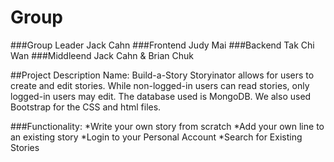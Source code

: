 Group
=====
###Group Leader
Jack Cahn
###Frontend
Judy Mai
###Backend
Tak Chi Wan
###Middleend 
Jack Cahn & Brian Chuk

##Project Description
Name: Build-a-Story
Storyinator allows for users to create and edit stories. While non-logged-in users can read stories, only logged-in users may edit. 
The database used is MongoDB. We also used Bootstrap for the CSS and html files. 

###Functionality: 
*Write your own story from scratch
*Add your own line to an existing story
*Login to your Personal Account 
*Search for Existing Stories 



